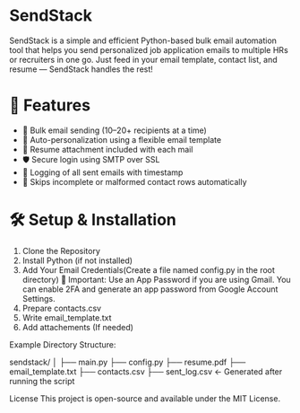# SendStack
SendStack is a simple and efficient Python-based bulk email automation tool that helps you send personalized job application emails to multiple HRs or recruiters in one go. Just feed in your email template, contact list, and resume — SendStack handles the rest!

# 🚀 Features

- 🔁 Bulk email sending (10–20+ recipients at a time)
- 🧠 Auto-personalization using a flexible email template
- 📎 Resume attachment included with each mail
- 🛡️ Secure login using SMTP over SSL
- 🧾 Logging of all sent emails with timestamp
- 🧹 Skips incomplete or malformed contact rows automatically

# 🛠 Setup & Installation

1. Clone the Repository
2. Install Python (if not installed)
3. Add Your Email Credentials(Create a file named config.py in the root directory)
   🔐 Important: Use an App Password if you are using Gmail.
   You can enable 2FA and generate an app password from Google Account Settings.
4. Prepare contacts.csv
5. Write email_template.txt
6. Add attachements (If needed)

Example Directory Structure:

sendstack/
│
├── main.py
├── config.py
├── resume.pdf
├── email_template.txt
├── contacts.csv
├── sent_log.csv  ← Generated after running the script

License
This project is open-source and available under the MIT License.
